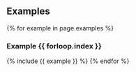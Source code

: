 ## Examples

{% for example in page.examples %}
### Example {{ forloop.index }}
{% include {{ example }} %}
{% endfor %}
